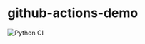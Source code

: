 # github-actions-demo

![Python CI](https://github.com/kkori-n/github-actions-demo/actions/workflows/python-test.yml/badge.svg)